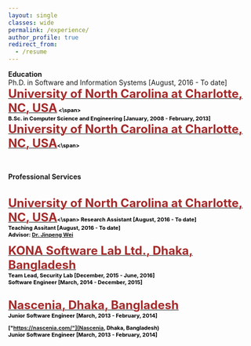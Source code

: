 ```yaml
---
layout: single
classes: wide
permalink: /experience/
author_profile: true
redirect_from:
  - /resume
---
```

**Education**
<br>
Ph.D. in Software and Information Systems [August, 2016 - To date]<br>
    <span style="color:black; font-size:11px"><b><a href="https://cci.uncc.edu/departments/software-and-information-systems-sis" target="_blank"><font color="brown" size="5">University of North Carolina at Charlotte, NC, USA</font></a> <\span>
    <br>
B.Sc. in Computer Science and Engineering [January, 2008 - February, 2013]<br/>
    <span style="color:black; font-size:11px"><b><a href="https://cci.uncc.edu/departments/software-and-information-systems-sis" target="_blank"><font color="brown" size="5">University of North Carolina at Charlotte, NC, USA</font></a><\span>

      
<br>
      
**Professional Services**

<br>
    <span style="color:black; font-size:11px"><b><a href="https://cci.uncc.edu/departments/software-and-information-systems-sis" target="_blank"><font color="brown" size="5">University of North Carolina at Charlotte, NC, USA</font></a><\span>
    Research Assistant [August, 2016 - To date]<br/>
    Teaching Assitant [August, 2016 - To date] <br/>
    Advisor: <a href="[https://engineering.cmu.edu/directory/bios/al-shaer-ehab.html](https://webpages.charlotte.edu/jwei8/)" target="_blank">Dr. Jinpeng Wei</a>
<br>
    

  <span style="color:black; font-size:11px"><b><a href="https://konasl.com/" target="_blank"><font color="brown" size="5">KONA Software Lab Ltd., Dhaka, Bangladesh</font></a></b></span><br/>
    Team Lead, Security Lab [December, 2015 - June, 2016]<br/>
    Software Engineer [March, 2014 - December, 2015]<br/>
<br/>

    
  <span style="color:black; font-size:11px"><b><a href="https://nascenia.com/" target="_blank"><font color="brown" size="5">Nascenia, Dhaka, Bangladesh</font></a></span><br>
    Junior Software Engineer [March, 2013 - February, 2014]<br>
    
    
  ["https://nascenia.com/"](Nascenia, Dhaka, Bangladesh) <br>
  Junior Software Engineer [March, 2013 - February, 2014]<br>
